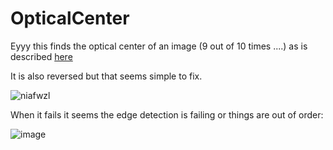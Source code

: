 # OpticalCenter

Eyyy this finds the optical center of an image (9 out of 10 times ....) as is described [here](https://medium.com/@erqiudao/the-play-button-is-not-optical-alignment-4cea11bda175)

It is also reversed but that seems simple to fix.

![niafwzl](https://cloud.githubusercontent.com/assets/93/20459392/b18ae780-ae8d-11e6-8e1c-f7bceaae690a.png)

When it fails it seems the edge detection is failing or things are out of order:

![image](https://cloud.githubusercontent.com/assets/93/20459400/f961bdae-ae8d-11e6-886c-8e4157c15b8a.png)
